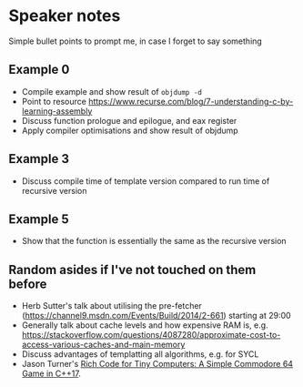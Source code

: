 # Speaker notes

Simple bullet points to prompt me, in case I forget to say something

## Example 0

* Compile example and show result of `objdump -d`
* Point to resource https://www.recurse.com/blog/7-understanding-c-by-learning-assembly
* Discuss function prologue and epilogue, and eax register
* Apply compiler optimisations and show result of objdump

## Example 3

* Discuss compile time of template version compared to run time of recursive version

## Example 5

* Show that the function is essentially the same as the recursive version


## Random asides if I've not touched on them before

* Herb Sutter's talk about utilising the pre-fetcher (https://channel9.msdn.com/Events/Build/2014/2-661)
starting at 29:00
* Generally talk about cache levels and how expensive RAM is, e.g. https://stackoverflow.com/questions/4087280/approximate-cost-to-access-various-caches-and-main-memory
* Discuss advantages of templatting all algorithms, e.g. for SYCL
* Jason Turner's [Rich Code for Tiny Computers: A Simple Commodore 64 Game in C++17](https://www.youtube.com/watch?v=zBkNBP00wJE).
